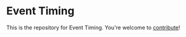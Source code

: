 # Event Timing

This is the repository for Event Timing. You're welcome to
[contribute](CONTRIBUTING.md)!
